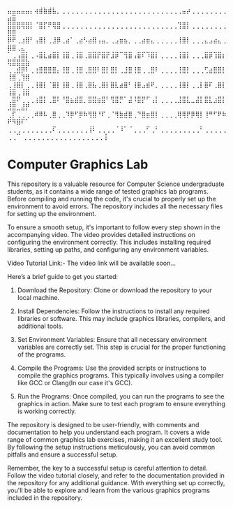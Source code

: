 ⣤⣤⣤⣤⣤⡄⢴⣾⣷⣾⣧⡀⢀⢀⢀⢀⢀⢀⢀⢀⢀⢀⢀⢀⢀⢀⢀⢀⢀⢀⢀⢀⢀⢀⢀⢀⢀⢀⢀⣤⡴⢀⢀⢀⢀⢀⢀⢀⢀⣴⣿
⣿⣿⣿⢿⣿⡇⠈⣿⡏⠟⢿⣿⢀⢀⢀⢀⢀⢀⢀⢀⢀⢀⢀⢀⢀⢀⢀⢀⢀⢀⢀⢀⢀⢀⢀⢀⢀⢀⢹⣿⡇⢀⢀⢀⢀⢀⢀⢀⢀⣿⣿
⡿⠟⢀⣰⣿⠃⢠⣿⡇⢀⣸⡿⢀⣴⠁⢀⣴⠣⣴⣿⢠⣤⡀⢀⣠⣶⣦⡀⢀⢀⣴⣶⣄⢀⢀⢀⢀⢀⢸⣿⡇⢀⢀⢀⣄⣠⣴⣄⢀⣿⣿⢀⣄
⠁⢀⢠⣿⡇⢀⠠⣿⣇⣴⣿⡇⢸⣿⢀⢸⣿⢀⣿⣿⡟⣿⡟⣸⡿⠉⢻⣿⢠⣿⠏⠹⣿⡇⢀⢀⢀⢀⢸⣿⡇⢀⢀⢀⣿⡿⢹⣿⡆⢿⣿⣿⣿⣷
⢀⢀⣾⡿⠇⢀⢰⣿⣿⣿⣿⡄⢸⣿⢀⢸⣿⢀⣿⣿⠇⣿⡇⣿⡇⢀⣸⣿⢸⣿⢀⢀⣿⠇⢀⢀⢀⢀⢸⣿⡇⢀⢀⢀⢋⣴⣿⣿⡇⢸⣿⢀⢹⣿
⢀⢸⣿⡇⢀⢀⢸⣿⡇⠈⣿⡇⢸⣿⢀⢸⣿⢀⣿⣧⢀⣿⡇⣿⣇⣴⣿⠃⢸⣿⣠⣾⠟⡀⢀⢀⢀⢀⢸⣿⡇⢀⢀⡇⣿⠏⢀⣿⡇⢸⣿⢀⢸⣿
⢀⣿⠟⢀⢀⢀⢰⣿⡇⢀⣿⠇⠘⣿⣦⣾⣿⡀⣿⣿⣶⣿⠃⢻⣿⡛⠁⣼⠸⣿⡟⠋⢠⡇⢀⢀⢀⢀⣸⣿⣇⣀⣼⡇⣿⣇⣰⣿⡇⣸⣿⣀⣼⡟
⢀⡏⢀⢀⢀⢀⠾⠿⠧⢀⣿⢀⢀⠹⡿⠋⡿⠷⢻⣿⠘⠏⢀⠈⢻⣷⣾⣿⢀⠙⣿⣶⣿⡇⢀⢀⢀⢀⢿⢿⡟⡿⢿⡇⢸⠛⠋⠟⠷⠟⠻⣿⠏⠁
⢀⢀⢀⢀⢀⢀⢀⢀⢀⢀⠏⢀⢀⢀⢀⢀⢀⢀⢸⠇⢀⢀⢀⢀⠈⠸⠁⠈⢀⢀⢀⠋⢀⠃⢀⢀⢀⢀⢀⢀⢀⢀⢀⠃⢀⢀⢀⢀⢀⢀⢀⠉
⢀⢀⢀⢀⢀⢀⢀⢀⢀⢀⢀⢀⢀⢀⢀⢀⢀⢀⢸
# Computer Graphics Lab
This repository is a valuable resource for Computer Science undergraduate students, as it contains a wide range of tested graphics lab programs. Before compiling and running the code, it's crucial to properly set up the environment to avoid errors. The repository includes all the necessary files for setting up the environment.

To ensure a smooth setup, it's important to follow every step shown in the accompanying video. The video provides detailed instructions on configuring the environment correctly. This includes installing required libraries, setting up paths, and configuring any environment variables.

Video Tutorial Link:- The video link will be available soon...

Here’s a brief guide to get you started:

1. Download the Repository: Clone or download the repository to your local machine.

2. Install Dependencies: Follow the instructions to install any required libraries or software. This may include graphics libraries, compilers, and additional tools.

3. Set Environment Variables: Ensure that all necessary environment variables are correctly set. This step is crucial for the proper functioning of the programs.

4. Compile the Programs: Use the provided scripts or instructions to compile the graphics programs. This typically involves using a compiler like GCC or Clang(In our case it's GCC).

5. Run the Programs: Once compiled, you can run the programs to see the graphics in action. Make sure to test each program to ensure everything is working correctly.

The repository is designed to be user-friendly, with comments and documentation to help you understand each program. It covers a wide range of common graphics lab exercises, making it an excellent study tool. By following the setup instructions meticulously, you can avoid common pitfalls and ensure a successful setup.

Remember, the key to a successful setup is careful attention to detail. Follow the video tutorial closely, and refer to the documentation provided in the repository for any additional guidance. With everything set up correctly, you'll be able to explore and learn from the various graphics programs included in the repository.
